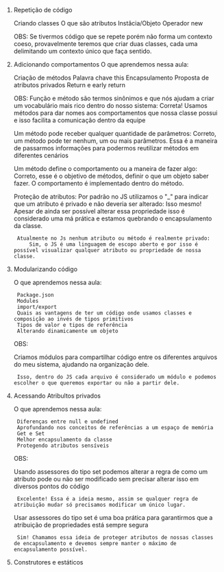 1. Repetição de código

    Criando classes
    O que são atributos
    Instâcia/Objeto
    Operador new

    OBS: Se tivermos código que se repete porém não forma um contexto coeso, provavelmente teremos que criar duas classes, cada uma delimitando um contexto único que faça sentido.
 
2. Adicionando comportamentos
    O que aprendemos nessa aula:

    Criação de métodos
    Palavra chave this
    Encapsulamento
    Proposta de atributos privados
    Return e early return

    OBS: 
    Função e método são termos sinônimos e que nós ajudam a criar um vocabulário mais rico dentro do nosso sistema:
        Correta! Usamos métodos para dar nomes aos comportamentos que nossa classe possui e isso facilita a comunicação dentro da equipe

    Um método pode receber qualquer quantidade de parâmetros:
        Correto, um método pode ter nenhum, um ou mais parâmetros. Essa é a maneira de passarmos informações para podermos reutilizar métodos em diferentes cenários

    Um método define o comportamento ou a maneira de fazer algo:
        Correto, esse é o objetivo de métodos, definir o que um objeto saber fazer. O comportamento é implementado dentro do método.

    Proteção de atributos:
        Por padrão no JS utilizamos o "_" para indicar que um atributo é privado e não deveria ser alterado:
            Isso mesmo! Apesar de ainda ser possível alterar essa propriedade isso é considerado uma má prática e estamos quebrando o encapsulamento da classe.

        Atualmente no Js nenhum atributo ou método é realmente privado:
            Sim, o JS é uma linguagem de escopo aberto e por isso é possível visualizar qualquer atributo ou propriedade de nossa classe.

3. Modularizando código

    O que aprendemos nessa aula:

        Package.json
        Modules
        import/export
        Quais as vantagens de ter um código onde usamos classes e composição ao invés de tipos primitivos
        Tipos de valor e tipos de referência
        Alterando dinamicamente um objeto

    OBS:  

    Criamos módulos para compartilhar código entre os diferentes arquivos do meu sistema, ajudando na organização dele.

        Isso, dentro do JS cada arquivo é considerado um módulo e podemos escolher o que queremos exportar ou não a partir dele.

4. Acessando Atribultos privados

    O que aprendemos nessa aula:

        Diferenças entre null e undefined
        Aprofundando nos conceitos de referências a um espaço de memória
        Get e Set
        Melhor encapsulamento da classe
        Protegendo atributos sensíveis

    OBS:

    Usando assessores do tipo set podemos alterar a regra de como um atributo pode ou não ser modificado sem precisar alterar isso em diversos pontos do código

        Excelente! Essa é a ideia mesmo, assim se qualquer regra de atribuição mudar só precisamos modificar um único lugar.

    Usar assessores do tipo set é uma boa prática para garantirmos que a atribuição de propriedades está sempre segura

        Sim! Chamamos essa ideia de proteger atributos de nossas classes de encapsulamento e devemos sempre manter o máximo de encapsulamento possível.  

5. Construtores e estáticos
    

